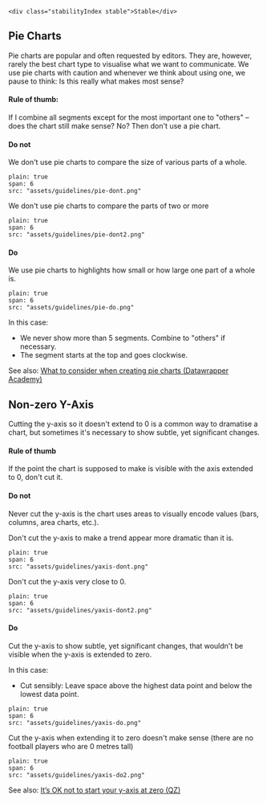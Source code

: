```html|span-1,no-source,plain
<div class="stabilityIndex stable">Stable</div>
```

## Pie Charts
Pie charts are popular and often requested by editors. They are, however, rarely the best chart type to visualise what we want to communicate. We use pie charts with caution and whenever we think about using one, we pause to think: Is this really what makes most sense?

#### Rule of thumb:
If I combine all segments except for the most important one to "others" – does the chart still make sense?
No? Then don't use a pie chart.

#### Do not

We don't use pie charts to compare the size of various parts of a whole.

```image
plain: true
span: 6
src: "assets/guidelines/pie-dont.png"
```

We don't use pie charts to compare the parts of two or more 

```image
plain: true
span: 6
src: "assets/guidelines/pie-dont2.png"
```

#### Do

We use pie charts to highlights how small or how large one part of a whole is.

```image
plain: true
span: 6
src: "assets/guidelines/pie-do.png"
```

In this case: 
- We never show more than 5 segments. Combine to "others" if necessary.
- The segment starts at the top and goes clockwise. 


See also: [What to consider when creating pie charts (Datawrapper Academy)](https://academy.datawrapper.de/article/127-what-to-consider-when-creating-a-pie-chart)

## Non-zero Y-Axis

Cutting the y-axis so it doesn't extend to 0 is a common way to dramatise a chart, but sometimes it's necessary to show subtle, yet significant changes.

#### Rule of thumb

If the point the chart is supposed to make is visible with the axis extended to 0, don't cut it.

#### Do not

Never cut the y-axis is the chart uses areas to visually encode values (bars, columns, area charts, etc.).

Don't cut the y-axis to make a trend appear more dramatic than it is.
```image
plain: true
span: 6
src: "assets/guidelines/yaxis-dont.png"
```

Don't cut the y-axis very close to 0.
```image
plain: true
span: 6
src: "assets/guidelines/yaxis-dont2.png"
``` 

#### Do 

Cut the y-axis to show subtle, yet significant changes, that wouldn't be visible when the y-axis is extended to zero.

In this case:
- Cut sensibly: Leave space above the highest data point and below the lowest data point.

```image
plain: true
span: 6
src: "assets/guidelines/yaxis-do.png"
``` 

Cut the y-axis when extending it to zero doesn't make sense (there are no football players who are 0 metres tall)
```image
plain: true
span: 6
src: "assets/guidelines/yaxis-do2.png"
``` 


See also: [It’s OK not to start your y-axis at zero (QZ)](https://qz.com/418083/its-ok-not-to-start-your-y-axis-at-zero/)
